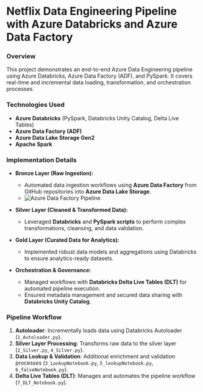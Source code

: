 # Netflix Data Engineering Pipeline with Azure Databricks and Azure Data Factory

### Overview
This project demonstrates an end-to-end Azure Data Engineering pipeline using Azure Databricks, Azure Data Factory (ADF), and PySpark. It covers real-time and incremental data loading, transformation, and orchestration processes.

### Technologies Used
- **Azure Databricks** (PySpark, Databricks Unity Catalog, Delta Live Tables)
- **Azure Data Factory (ADF)**
- **Azure Data Lake Storage Gen2**
- **Apache Spark**

### Implementation Details

- **Bronze Layer (Raw Ingestion):**
  - Automated data ingestion workflows using **Azure Data Factory** from GitHub repositories into **Azure Data Lake Storage**.
  - ![Azure Data Factory Pipeline](resources/image.png)

- **Silver Layer (Cleaned & Transformed Data):**
  - Leveraged **Databricks** and **PySpark scripts** to perform complex transformations, cleansing, and data validation.

- **Gold Layer (Curated Data for Analytics):**
  - Implemented robust data models and aggregations using Databricks to ensure analytics-ready datasets.

- **Orchestration & Governance:**
  - Managed workflows with **Databricks Delta Live Tables (DLT)** for automated pipeline execution.
  - Ensured metadata management and secured data sharing with **Databricks Unity Catalog**.


### Pipeline Workflow
1. **Autoloader**: Incrementally loads data using Databricks Autoloader (`1_Autoloader.py`).
2. **Silver Layer Processing**: Transforms raw data to the silver layer (`2_Silver.py`, `4_Silver.py`).
3. **Data Lookup & Validation**: Additional enrichment and validation processes (`3_LookupNotebook.py`, `5_lookupNotebook.py`, `6_falseNotebook.py`).
4. **Delta Live Tables (DLT)**: Manages and automates the pipeline workflow (`7_DLT_Notebook.py`).
